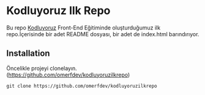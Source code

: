 # Kodluyoruz Ilk Repo
Bu repo [Kodluyoruz](https://www.kodluyoruz.org) Front-End Eğitiminde oluşturduğumuz ilk repo.İçerisinde bir adet README dosyası, bir adet de index.html barındırıyor.
## Installation
Öncelikle projeyi clonelayın.(https://github.com/omerfdev/kodluyoruzilkrepo)
```
git clone https://github.com/omerfdev/kodluyoruzilkrepo

```